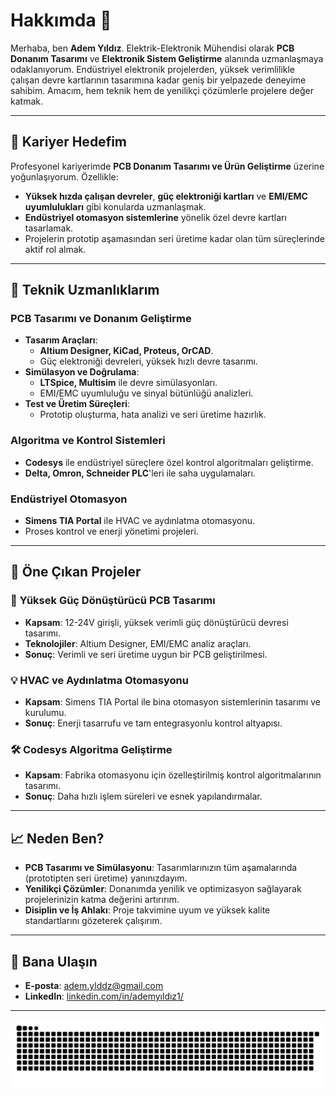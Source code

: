 # Hakkımda 👋
 
Merhaba, ben **Adem Yıldız**. Elektrik-Elektronik Mühendisi olarak **PCB Donanım Tasarımı** ve **Elektronik Sistem Geliştirme** alanında uzmanlaşmaya odaklanıyorum. Endüstriyel elektronik projelerden, yüksek verimlilikle çalışan devre kartlarının tasarımına kadar geniş bir yelpazede deneyime sahibim. Amacım, hem teknik hem de yenilikçi çözümlerle projelere değer katmak.
 
---
 
## 🎯 Kariyer Hedefim
 
Profesyonel kariyerimde **PCB Donanım Tasarımı ve Ürün Geliştirme** üzerine yoğunlaşıyorum. Özellikle:
- **Yüksek hızda çalışan devreler**, **güç elektroniği kartları** ve **EMI/EMC uyumlulukları** gibi konularda uzmanlaşmak.
- **Endüstriyel otomasyon sistemlerine** yönelik özel devre kartları tasarlamak.
- Projelerin prototip aşamasından seri üretime kadar olan tüm süreçlerinde aktif rol almak.
 
---
 
## 🚀 Teknik Uzmanlıklarım
 
### **PCB Tasarımı ve Donanım Geliştirme**
- **Tasarım Araçları**:
  - **Altium Designer, KiCad, Proteus, OrCAD**.
  - Güç elektroniği devreleri, yüksek hızlı devre tasarımı.
- **Simülasyon ve Doğrulama**:
  - **LTSpice, Multisim** ile devre simülasyonları.
  - EMI/EMC uyumluluğu ve sinyal bütünlüğü analizleri.
- **Test ve Üretim Süreçleri**:
  - Prototip oluşturma, hata analizi ve seri üretime hazırlık.
 
### **Algoritma ve Kontrol Sistemleri**
- **Codesys** ile endüstriyel süreçlere özel kontrol algoritmaları geliştirme.
- **Delta, Omron, Schneider PLC**'leri ile saha uygulamaları.
 
### **Endüstriyel Otomasyon**
- **Simens TIA Portal** ile HVAC ve aydınlatma otomasyonu.
- Proses kontrol ve enerji yönetimi projeleri.
 
---
 
## 🌟 Öne Çıkan Projeler
 
### 🔌 **Yüksek Güç Dönüştürücü PCB Tasarımı**
- **Kapsam**: 12-24V girişli, yüksek verimli güç dönüştürücü devresi tasarımı.
- **Teknolojiler**: Altium Designer, EMI/EMC analiz araçları.
- **Sonuç**: Verimli ve seri üretime uygun bir PCB geliştirilmesi.
 
### 💡 **HVAC ve Aydınlatma Otomasyonu**
- **Kapsam**: Simens TIA Portal ile bina otomasyon sistemlerinin tasarımı ve kurulumu.
- **Sonuç**: Enerji tasarrufu ve tam entegrasyonlu kontrol altyapısı.
 
### 🛠️ **Codesys Algoritma Geliştirme**
- **Kapsam**: Fabrika otomasyonu için özelleştirilmiş kontrol algoritmalarının tasarımı.
- **Sonuç**: Daha hızlı işlem süreleri ve esnek yapılandırmalar.
 
---
 
## 📈 Neden Ben?
 
- **PCB Tasarımı ve Simülasyonu**: Tasarımlarınızın tüm aşamalarında (prototipten seri üretime) yanınızdayım.
- **Yenilikçi Çözümler**: Donanımda yenilik ve optimizasyon sağlayarak projelerinizin katma değerini artırırım.
- **Disiplin ve İş Ahlakı**: Proje takvimine uyum ve yüksek kalite standartlarını gözeterek çalışırım.
 
---
 
## 📣 Bana Ulaşın
 
- **E-posta**: [adem.ylddz@gmail.com](mailto:adem.ylddz@gmail.com)
- **LinkedIn**: [linkedin.com/in/ademyıldız1/](https://www.linkedin.com/in/ademy%C4%B1ld%C4%B1z1/)
 
---
<picture>
<source media="(prefers-color-scheme: dark)" srcset="https://raw.githubusercontent.com/CagatayAkkas/CagatayAkkas/output/github-contribution-grid-snake-dark.svg">
<source media="(prefers-color-scheme: light)" srcset="https://raw.githubusercontent.com/CagatayAkkas/CagatayAkkas/output/github-contribution-grid-snake.svg">
<img alt="github contribution grid snake animation" src="https://raw.githubusercontent.com/CagatayAkkas/CagatayAkkas/output/github-contribution-grid-snake.svg">
</picture>

